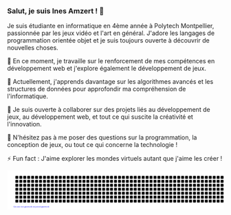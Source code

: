 ### Salut, je suis Ines Amzert ! 👋


Je suis étudiante en informatique en 4ème année à Polytech Montpellier, passionnée par les jeux vidéo et l'art en général. J'adore les langages de programmation orientée objet et je suis toujours ouverte à découvrir de nouvelles choses.

🔭 En ce moment, je travaille sur le renforcement de mes compétences en développement web et j'explore également le développement de jeux.

🌱 Actuellement, j'apprends davantage sur les algorithmes avancés et les structures de données pour approfondir ma compréhension de l'informatique.

👯 Je suis ouverte à collaborer sur des projets liés au développement de jeux, au développement web, et tout ce qui suscite la créativité et l'innovation.

💬 N'hésitez pas à me poser des questions sur la programmation, la conception de jeux, ou tout ce qui concerne la technologie !

⚡ Fun fact : J'aime explorer les mondes virtuels autant que j'aime les créer !

![gitartwork](gitartwork.svg)
